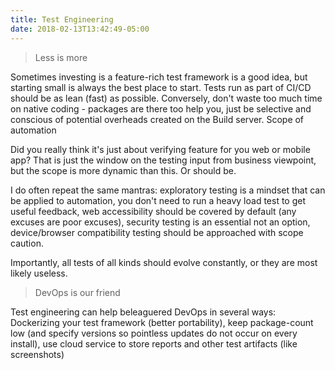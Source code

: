 ```yaml
---
title: Test Engineering
date: 2018-02-13T13:42:49-05:00
---
```


> Less is more

Sometimes investing is a feature-rich test framework is a good idea, but starting small is always the best place to start. Tests run as part of CI/CD should be as lean (fast) as possible. Conversely, don't waste too much time on native coding - packages are there too help you, just be selective and conscious of potential overheads created on the Build server. 
Scope of automation

Did you really think it's just about verifying feature for you web or mobile app? That is just the window on the testing input from business viewpoint, but the scope is more dynamic than this. Or should be. 

I do often repeat the same mantras: exploratory testing is a mindset that can be applied to automation, you don't need to run a heavy load test to get useful feedback, web accessibility should be covered by default (any excuses are poor excuses), security testing is an essential not an option, device/browser compatibility testing should be approached with scope caution.

Importantly, all tests of all kinds should evolve constantly, or they are most likely useless.

> DevOps is our friend

Test engineering can help beleaguered DevOps in several ways: Dockerizing your test framework (better portability), keep package-count low (and specify versions so pointless updates do not occur on every install), use cloud service to store reports and other test artifacts (like screenshots)